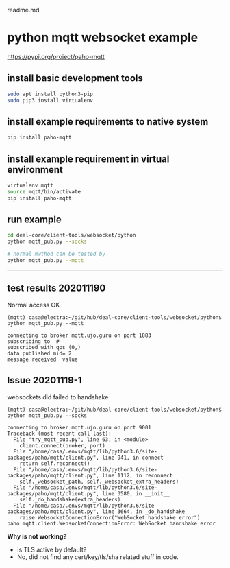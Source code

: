 readme.md
# python mqtt websocket example

https://pypi.org/project/paho-mqtt

## install basic development tools

```bash
sudo apt install python3-pip
sudo pip3 install virtualenv
```

## install example requirements to native system

```bash
pip install paho-mqtt
```

## install example requirement in virtual environment

```bash
virtualenv mqtt
source mqtt/bin/activate
pip install paho-mqtt
```

## run example

```bash
cd deal-core/client-tools/websocket/python
python mqtt_pub.py --socks

# normal mwthod can be tested by
python mqtt_pub.py --mqtt
```

----

## test results 202011190

Normal access OK

    (mqtt) casa@electra:~/git/hub/deal-core/client-tools/websocket/python$ python mqtt_pub.py --mqtt

    connecting to broker mqtt.ujo.guru on port 1883
    subscribing to  #
    subscribed with qos (0,)
    data published mid= 2
    message received  value

## Issue 20201119-1

websockets did failed to handshake

    (mqtt) casa@electra:~/git/hub/deal-core/client-tools/websocket/python$ python mqtt_pub.py --socks

    connecting to broker mqtt.ujo.guru on port 9001
    Traceback (most recent call last):
      File "try_mqtt_pub.py", line 63, in <module>
        client.connect(broker, port)
      File "/home/casa/.envs/mqtt/lib/python3.6/site-packages/paho/mqtt/client.py", line 941, in connect
        return self.reconnect()
      File "/home/casa/.envs/mqtt/lib/python3.6/site-packages/paho/mqtt/client.py", line 1112, in reconnect
        self._websocket_path, self._websocket_extra_headers)
      File "/home/casa/.envs/mqtt/lib/python3.6/site-packages/paho/mqtt/client.py", line 3580, in __init__
        self._do_handshake(extra_headers)
      File "/home/casa/.envs/mqtt/lib/python3.6/site-packages/paho/mqtt/client.py", line 3664, in _do_handshake
        raise WebsocketConnectionError("WebSocket handshake error")
    paho.mqtt.client.WebsocketConnectionError: WebSocket handshake error

**Why is not working?**

- is TLS active by default?
- No, did not find any cert/key/tls/sha related stuff in code.

